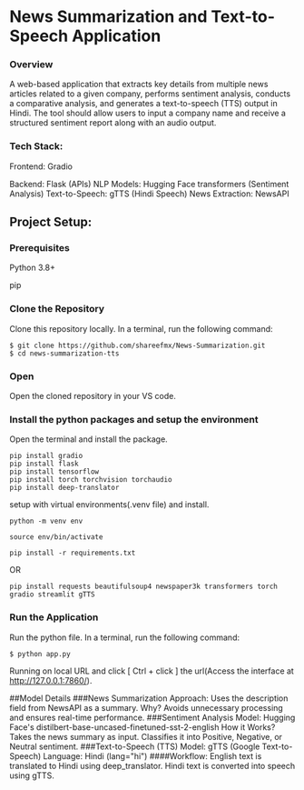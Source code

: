 # News Summarization and Text-to-Speech Application
### Overview
A web-based application that extracts key details from multiple news articles related to a given company, performs sentiment analysis, conducts a comparative analysis, and generates a text-to-speech (TTS) output in Hindi. The tool should allow users to input a company name and receive a structured sentiment report along with an audio output.

### Tech Stack:
Frontend: Gradio

Backend: Flask (APIs)
NLP Models: Hugging Face transformers (Sentiment Analysis)
Text-to-Speech: gTTS (Hindi Speech)
News Extraction: NewsAPI

## Project Setup:
### Prerequisites
Python 3.8+

pip

### Clone the Repository
Clone this repository locally. In a terminal, run the following command:

```
$ git clone https://github.com/shareefmx/News-Summarization.git
$ cd news-summarization-tts
```
### Open

Open the cloned repository in your VS code.
### Install the python packages and setup the environment

Open the terminal and install the package. 
```
pip install gradio
pip install flask
pip install tensorflow
pip install torch torchvision torchaudio
pip install deep-translator
```

setup with virtual environments(.venv file) and install.
```
python -m venv env
```
```
source env/bin/activate
```
```
pip install -r requirements.txt
```
OR
```
pip install requests beautifulsoup4 newspaper3k transformers torch gradio streamlit gTTS
```
### Run the Application 

Run the python file. In a terminal, run the following command:

```
$ python app.py
```
Running on local URL and click [ Ctrl + click ] the url(Access the interface at http://127.0.0.1:7860/).

##Model Details
###News Summarization
Approach: Uses the description field from NewsAPI as a summary.
Why? Avoids unnecessary processing and ensures real-time performance.
###Sentiment Analysis
Model: Hugging Face's distilbert-base-uncased-finetuned-sst-2-english
How it Works?
Takes the news summary as input.
Classifies it into Positive, Negative, or Neutral sentiment.
###Text-to-Speech (TTS)
Model: gTTS (Google Text-to-Speech)
Language: Hindi (lang="hi")
####Workflow:
English text is translated to Hindi using deep_translator.
Hindi text is converted into speech using gTTS.
